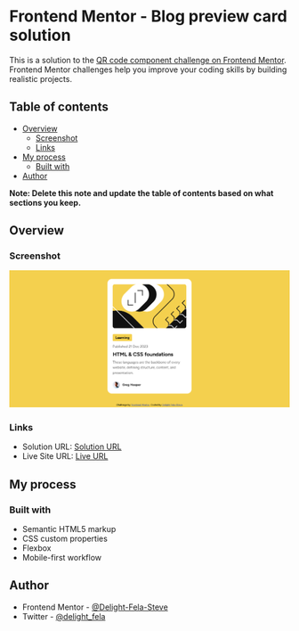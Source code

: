 # Frontend Mentor - Blog preview card solution

This is a solution to the [QR code component challenge on Frontend Mentor](https://www.frontendmentor.io/challenges/qr-code-component-iux_sIO_H). Frontend Mentor challenges help you improve your coding skills by building realistic projects. 

## Table of contents

- [Overview](#overview)
  - [Screenshot](#screenshot)
  - [Links](#links)
- [My process](#my-process)
  - [Built with](#built-with)
- [Author](#author)

**Note: Delete this note and update the table of contents based on what sections you keep.**

## Overview

### Screenshot

![](./screenshot.jpg)

### Links

- Solution URL: [Solution URL](https://your-solution-url.com)
- Live Site URL: [Live URL](https://frontend-mentor-s4e2.vercel.app)

## My process

### Built with

- Semantic HTML5 markup
- CSS custom properties
- Flexbox
- Mobile-first workflow


## Author

- Frontend Mentor - [@Delight-Fela-Steve](https://www.frontendmentor.io/profile/Delight-Fela-Steve)
- Twitter - [@delight_fela](https://www.twitter.com/delight_fela)

